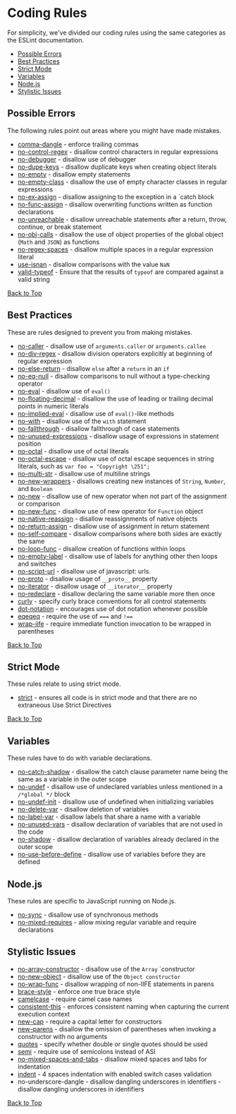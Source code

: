 # <a name="top"></a> Coding Rules
For simplicity, we've divided our coding rules using the same categories as the ESLint documentation.

- [Possible Errors](#errors)
- [Best Practices](#best)
- [Strict Mode](#strict)
- [Variables](#variables)
- [Node.js](#node)
- [Stylistic Issues](#style)

## <a name="errros"></a> Possible Errors
The following rules point out areas where you might have made mistakes.

* [comma-dangle] - enforce trailing commas
* [no-control-regex] - disallow control characters in regular expressions
* [no-debugger] - disallow use of debugger
* [no-dupe-keys] - disallow duplicate keys when creating object literals
* [no-empty] - disallow empty statements
* [no-empty-class] - disallow the use of empty character classes in regular expressions
* [no-ex-assign] - disallow assigning to the exception in a `catch block
* [no-func-assign] - disallow overwriting functions written as function declarations
* [no-unreachable] - disallow unreachable statements after a return, throw, continue, or break statement
* [no-obj-calls] - disallow the use of object properties of the global object (`Math` and `JSON`) as functions
* [no-regex-spaces] - disallow multiple spaces in a regular expression literal
* [use-isnan] - disallow comparisons with the value `NaN`
* [valid-typeof] - Ensure that the results of `typeof` are compared against a valid string

[Back to Top](#top)

## <a name="best"></a> Best Practices
These are rules designed to prevent you from making mistakes.

* [no-caller] - disallow use of `arguments.caller` or `arguments.callee`
* [no-div-regex] - disallow division operators explicitly at beginning of regular expression
* [no-else-return] - disallow `else` after a `return` in an `if`
* [no-eq-null] - disallow comparisons to null without a type-checking operator
* [no-eval] - disallow use of `eval()`
* [no-floating-decimal] - disallow the use of leading or trailing decimal points in numeric literals
* [no-implied-eval] - disallow use of `eval()`-like methods
* [no-with] - disallow use of the `with` statement
* [no-fallthrough] - disallow fallthrough of case statements
* [no-unused-expressions] - disallow usage of expressions in statement position
* [no-octal] - disallow use of octal literals
* [no-octal-escape] - disallow use of octal escape sequences in string literals, such as `var foo = "Copyright \251";`
* [no-multi-str] - disallow use of multiline strings
* [no-new-wrappers] - disallows creating new instances of `String`, `Number`, and `Boolean`
* [no-new] - disallow use of new operator when not part of the assignment or comparison
* [no-new-func] - disallow use of new operator for `Function` object
* [no-native-reassign] - disallow reassignments of native objects
* [no-return-assign] - disallow use of assignment in return statement
* [no-self-compare] - disallow comparisons where both sides are exactly the same
* [no-loop-func] - disallow creation of functions within loops
* [no-empty-label] - disallow use of labels for anything other then loops and switches
* [no-script-url] - disallow use of javascript: urls.
* [no-proto] - disallow usage of `__proto__` property
* [no-iterator] - disallow usage of `__iterator__` property
* [no-redeclare] - disallow declaring the same variable more then once
* [curly] - specify curly brace conventions for all control statements
* [dot-notation] - encourages use of dot notation whenever possible
* [eqeqeq] - require the use of `===` and `!==`
* [wrap-iife] - require immediate function invocation to be wrapped in parentheses

[Back to Top](#top)

## <a name="strict"></a> Strict Mode
These rules relate to using strict mode.

- [strict] - ensures all code is in strict mode and that there are no extraneous Use Strict Directives


[Back to Top](#top)

## <a name="variables"></a> Variables
These rules have to do with variable declarations.

* [no-catch-shadow] - disallow the catch clause parameter name being the same as a variable in the outer scope
* [no-undef] - disallow use of undeclared variables unless mentioned in a `/*global */` block
* [no-undef-init] - disallow use of undefined when initializing variables
* [no-delete-var] - disallow deletion of variables
* [no-label-var] - disallow labels that share a name with a variable
* [no-unused-vars] - disallow declaration of variables that are not used in the code
* [no-shadow] - disallow declaration of variables already declared in the outer scope
* [no-use-before-define] - disallow use of variables before they are defined

## <a name="node"></a> Node.js
These rules are specific to JavaScript running on Node.js.

* [no-sync] - disallow use of synchronous methods
* [no-mixed-requires] - allow mixing regular variable and require declarations

## <a name="style"></a> Stylistic Issues

* [no-array-constructor] - disallow use of the `Array` `constructor
* [no-new-object] - disallow use of the `Object constructor`
* [no-wrap-func] - disallow wrapping of non-IIFE statements in parens
* [brace-style] - enforce one true brace style
* [camelcase] - require camel case names
* [consistent-this] - enforces consistent naming when capturing the current execution context
* [new-cap] - require a capital letter for constructors
* [new-parens] - disallow the omission of parentheses when invoking a constructor with no arguments
* [quotes] - specify whether double or single quotes should be used
* [semi] - require use of semicolons instead of ASI
* [no-mixed-spaces-and-tabs] - disallow mixed spaces and tabs for indentation
* [indent] - 4 spaces indentation with enabled switch cases validation
* no-underscore-dangle - disallow dangling underscores in identifiers - disallow dangling underscores in identifiers
 
[Back to Top](#top)

[comma-dangle]: http://eslint.org/docs/rules/comma-dangle.html
[no-control-regex]: http://eslint.org/docs/rules/no-control-regex.html
[no-debugger]: http://eslint.org/docs/rules/no-debugger.html
[no-dupe-keys]: http://eslint.org/docs/rules/no-dupe-keys.html
[no-empty]: http://eslint.org/docs/rules/no-empty.html
[no-empty-class]: http://eslint.org/docs/rules/no-empty-class.html
[no-ex-assign]: http://eslint.org/docs/rules/no-ex-assign.html
[no-func-assign]: http://eslint.org/docs/rules/no-func-assign.html
[no-unreachable]: http://eslint.org/docs/rules/no-unreachable.html
[no-obj-calls]: http://eslint.org/docs/rules/no-obj-calls.html
[no-regex-spaces]: http://eslint.org/docs/rules/no-regex-spaces.html
[use-isnan]: http://eslint.org/docs/rules/use-isnan.html
[valid-typeof]: http://eslint.org/docs/rules/valid-typeof.html

[no-caller]: http://eslint.org/docs/rules/no-caller.html
[no-div-regex]: http://eslint.org/docs/rules/no-div-regex.html
[no-else-return]: http://eslint.org/docs/rules/no-else-return.html
[no-eq-null]: http://eslint.org/docs/rules/no-eq-null.html
[no-eval]: http://eslint.org/docs/rules/no-eval.html
[no-floating-decimal]: http://eslint.org/docs/rules/no-floating-decimal.html
[no-implied-eval]: http://eslint.org/docs/rules/no-implied-eval.html
[no-with]: http://eslint.org/docs/rules/no-with.html
[no-fallthrough]: http://eslint.org/docs/rules/no-fallthrough.html
[no-unused-expressions]: http://eslint.org/docs/rules/no-unused-expressions.html
[no-octal]: http://eslint.org/docs/rules/no-octal.html
[no-octal-escape]: http://eslint.org/docs/rules/no-octal-escape.html
[no-multi-str]: http://eslint.org/docs/rules/no-multi-str.html
[no-new-wrappers]: http://eslint.org/docs/rules/no-new-wrappers.html
[no-new]: http://eslint.org/docs/rules/no-new.html
[no-new-func]: http://eslint.org/docs/rules/no-new-func.html
[no-native-reassign]: http://eslint.org/docs/rules/no-native-reassign.html
[no-return-assign]: http://eslint.org/docs/rules/no-return-assign.html
[no-self-compare]: http://eslint.org/docs/rules/no-self-compare.html
[no-loop-func]: http://eslint.org/docs/rules/no-loop-func.html
[no-empty-label]: http://eslint.org/docs/rules/no-empty-label.html
[no-script-url]: http://eslint.org/docs/rules/no-script-url.html
[no-proto]: http://eslint.org/docs/rules/no-proto.html
[no-iterator]: http://eslint.org/docs/rules/no-iterator.html
[no-redeclare]: http://eslint.org/docs/rules/no-redeclare.html
[curly]: http://eslint.org/docs/rules/curly.html
[dot-notation]: http://eslint.org/docs/rules/dot-notation.html
[eqeqeq]: http://eslint.org/docs/rules/eqeqeq.html
[wrap-iife]: http://eslint.org/docs/rules/wrap-iife.html

[strict]: http://eslint.org/docs/rules/strict.html

[no-catch-shadow]: http://eslint.org/docs/rules/no-catch-shadow.html
[no-undef]: http://eslint.org/docs/rules/no-undef.html
[no-undef-init]: http://eslint.org/docs/rules/no-undef-init.html
[no-delete-var]: http://eslint.org/docs/rules/no-delete-var.html
[no-label-var]: http://eslint.org/docs/rules/no-label-var.html
[no-unused-vars]: http://eslint.org/docs/rules/no-unused-vars.html
[no-shadow]: http://eslint.org/docs/rules/no-shadow.html
[no-use-before-define]: http://eslint.org/docs/rules/no-use-before-define.html

[no-sync]: http://eslint.org/docs/rules/no-sync.html
[no-mixed-requires]: http://eslint.org/docs/rules/no-mixed-requires.html

[no-array-constructor]: http://eslint.org/docs/rules/no-array-constructor.html
[no-new-object]: http://eslint.org/docs/rules/no-new-object.html
[no-wrap-func]: http://eslint.org/docs/rules/no-wrap-func.html
[brace-style]: http://eslint.org/docs/rules/brace-style.html
[camelcase]: http://eslint.org/docs/rules/camelcase.html
[consistent-this]: http://eslint.org/docs/rules/consistent-this.html
[new-cap]: http://eslint.org/docs/rules/new-cap.html
[new-parens]: http://eslint.org/docs/rules/new-parens.html
[quotes]: http://eslint.org/docs/rules/quotes.html
[semi]: http://eslint.org/docs/rules/semi.html
[no-mixed-spaces-and-tabs]: http://eslint.org/docs/rules/no-mixed-spaces-and-tabs.html
[indent]: http://eslint.org/docs/rules/indent.html
[no-underscore-dangle]: http://eslint.org/docs/rules/no-underscore-dangle.html
